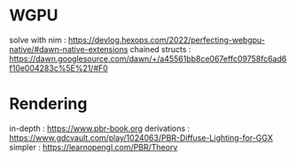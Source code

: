 # WGPU
solve with nim  : https://devlog.hexops.com/2022/perfecting-webgpu-native/#dawn-native-extensions
chained structs : https://dawn.googlesource.com/dawn/+/a45561bb8ce067effc09758fc6ad6f10e004283c%5E%21/#F0

# Rendering
in-depth        : https://www.pbr-book.org
derivations     : https://www.gdcvault.com/play/1024063/PBR-Diffuse-Lighting-for-GGX
simpler         : https://learnopengl.com/PBR/Theory

